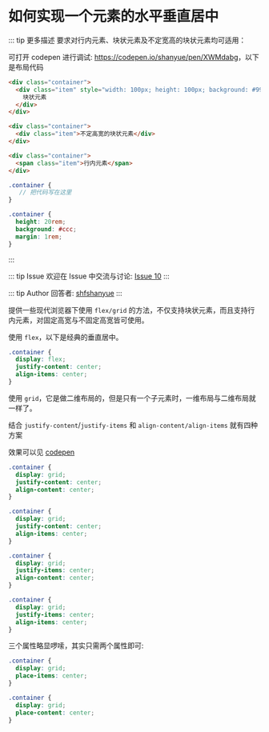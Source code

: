 # 如何实现一个元素的水平垂直居中

::: tip 更多描述 
 要求对行内元素、块状元素及不定宽高的块状元素均可适用：

可打开 codepen 进行调试: <https://codepen.io/shanyue/pen/XWMdabg>，以下是布局代码

``` html
<div class="container">
  <div class="item" style="width: 100px; height: 100px; background: #999;">
    块状元素
  </div>
</div>

<div class="container">
  <div class="item">不定高宽的块状元素</div>
</div>

<div class="container">
  <span class="item">行内元素</span>
</div>
```

``` scss
.container {
   // 把代码写在这里
}

.container {
  height: 20rem;
  background: #ccc;
  margin: 1rem;
}
``` 
::: 

::: tip Issue 
 欢迎在 Issue 中交流与讨论: [Issue 10](https://github.com/shfshanyue/Daily-Question/issues/10) 
:::

::: tip Author 
回答者: [shfshanyue](https://github.com/shfshanyue) 
:::

提供一些现代浏览器下使用 `flex/grid` 的方法，不仅支持块状元素，而且支持行内元素，对固定高宽与不固定高宽皆可使用。

使用 `flex`，以下是经典的垂直居中。

``` css
.container {
  display: flex;
  justify-content: center;
  align-items: center;
}
```

使用 `grid`，它是做二维布局的，但是只有一个子元素时，一维布局与二维布局就一样了。

结合 `justify-content`/`justify-items` 和 `align-content/align-items` 就有四种方案

效果可以见 [codepen](https://codepen.io/shanyue/pen/XWMdabg)

``` css
.container {
  display: grid;
  justify-content: center;
  align-content: center;
}
```


``` css
.container {
  display: grid;
  justify-content: center;
  align-items: center;
}
```


``` css
.container {
  display: grid;
  justify-items: center;
  align-content: center;
}
```


``` css
.container {
  display: grid;
  justify-items: center;
  align-items: center;
}
```

三个属性略显啰嗦，其实只需两个属性即可:

``` css
.container {
  display: grid;
  place-items: center;
}
```

``` css
.container {
  display: grid;
  place-content: center;
}
```
